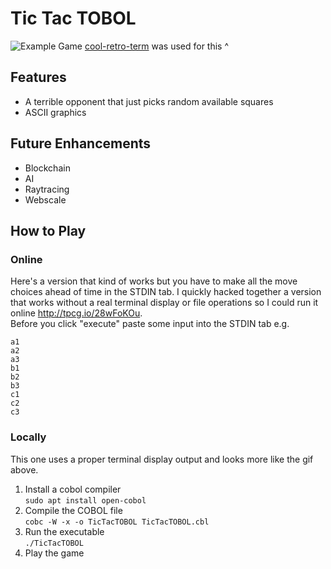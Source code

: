 # Tic Tac TOBOL
![Example Game](./TicTacTOBOL.gif)
[cool-retro-term](https://github.com/Swordfish90/cool-retro-term) was used for this ^

## Features
 - A terrible opponent that just picks random available squares
 - ASCII graphics

## Future Enhancements
 - Blockchain
 - AI
 - Raytracing
 - Webscale

## How to Play
### Online
Here's a version that kind of works but you have to make all the move choices ahead of time in the STDIN tab. I quickly hacked together a version that works without a real terminal display or file operations so I could run it online http://tpcg.io/28wFoKOu.  
Before you click "execute" paste some input into the STDIN tab e.g.
```
a1
a2
a3
b1
b2
b3
c1
c2
c3
```
### Locally
This one uses a proper terminal display output and looks more like the gif above.  
1. Install a cobol compiler  
`sudo apt install open-cobol`  
2. Compile the COBOL file  
`cobc -W -x -o TicTacTOBOL TicTacTOBOL.cbl`  
3. Run the executable  
`./TicTacTOBOL`  
4. Play the game
